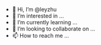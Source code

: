- 👋 Hi, I’m @leyzhu
- 👀 I’m interested in ...
- 🌱 I’m currently learning ...
- 💞️ I’m looking to collaborate on ...
- 📫 How to reach me ...

<!---
leyzhu/leyzhu is a ✨ special ✨ repository because its `README.md` (this file) appears on your GitHub profile.
You can click the Preview link to take a look at your changes.
--->
